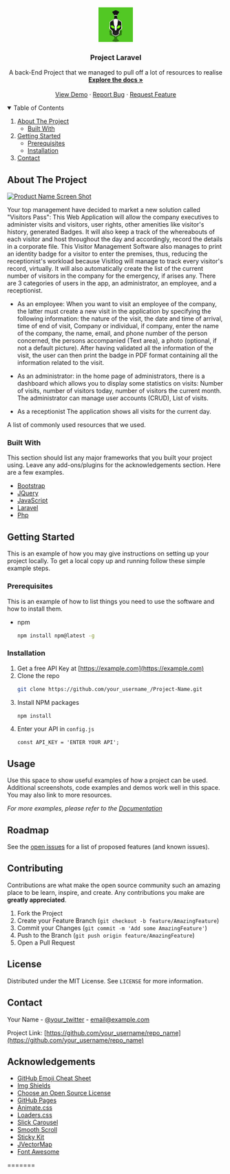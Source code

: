 
<!-- PROJECT LOGO -->
<br />
<p align="center">
  <a href="Readmeimages/site_logo.png">
    <img src="Readmeimages/site_logo.png" alt="Logo" width="80" height="80">
  </a>

  <h3 align="center">Project Laravel</h3>

  <p align="center">
    A back-End Project that we managed to pull off a lot of resources to realise 
    <br />
    <a href="https://github.com/crushoverride007/bluekbmvirtualpass"><strong>Explore the docs »</strong></a>
    <br />
    <br />
    <a href="https://github.com/crushoverride007/bluekbmvirtualpass">View Demo</a>
    ·
    <a href="https://github.com/crushoverride007/bluekbmvirtualpass">Report Bug</a>
    ·
    <a href="https://github.com/crushoverride007/bluekbmvirtualpass">Request Feature</a>
  </p>
</p>



<!-- TABLE OF CONTENTS -->
<details open="open">
  <summary>Table of Contents</summary>
  <ol>
    <li>
      <a href="#about-the-project">About The Project</a>
      <ul>
        <li><a href="#built-with">Built With</a></li>
      </ul>
    </li>
    <li>
      <a href="#getting-started">Getting Started</a>
      <ul>
        <li><a href="#prerequisites">Prerequisites</a></li>
        <li><a href="#installation">Installation</a></li>
      </ul>
    </li>
    <li><a href="#contact">Contact</a></li>
  </ol>
</details>



<!-- ABOUT THE PROJECT -->
## About The Project

[![Product Name Screen Shot][product-screenshot]](https://github.com/crushoverride007/bluekbmvirtualpass)

Your top management have decided to market a new solution called "Visitors Pass": This Web Application will allow the company executives to administer visits and visitors, 
user rights, other amenities like visitor's history, generated Badges. It will also keep a track of the whereabouts of each visitor and host throughout the day
and accordingly, record the details in a corporate file. This Visitor Management Software also manages to print an identity
badge for a visitor to enter the premises, thus, reducing the receptionist's workload because Visitlog will manage to track every visitor's record, virtually. 
It will also automatically create the list of the current number of visitors in the company for the emergency, if arises any. There are 3 categories of users in the app, 
an administrator, an employee, and a receptionist.

* As an employee:
When you want to visit an employee of the company, the latter must
create a new visit in the application by specifying the following
information: the nature of the visit, the date and time of arrival, time
of end of visit, Company or individual, if company, enter the name of
the company, the name, email, and phone number of the person
concerned, the persons accompanied (Text area), a photo (optional,
if not a default picture).
After having validated all the information of the visit, the user can
then print the badge in PDF format containing all the information
related to the visit.

* As an administrator:
in the home page of administrators, there is a dashboard which allows
you to display some statistics on visits: Number of visits, number of
visitors today, number of visitors the current month. The
administrator can manage user accounts (CRUD), List of visits.

* As a receptionist
The application shows all visits for the current day.

A list of commonly used resources that we used.

### Built With

This section should list any major frameworks that you built your project using. Leave any add-ons/plugins for the acknowledgements section. Here are a few examples.
* [Bootstrap](https://getbootstrap.com)
* [JQuery](https://jquery.com)
* [JavaScript](https://www.javascript.com/)
* [Laravel](https://laravel.com)
* [Php](https://www.php.net/)



<!-- GETTING STARTED -->
## Getting Started

This is an example of how you may give instructions on setting up your project locally.
To get a local copy up and running follow these simple example steps.

### Prerequisites

This is an example of how to list things you need to use the software and how to install them.
* npm
  ```sh
  npm install npm@latest -g
  ```

### Installation

1. Get a free API Key at [https://example.com](https://example.com)
2. Clone the repo
   ```sh
   git clone https://github.com/your_username_/Project-Name.git
   ```
3. Install NPM packages
   ```sh
   npm install
   ```
4. Enter your API in `config.js`
   ```JS
   const API_KEY = 'ENTER YOUR API';
   ```



<!-- USAGE EXAMPLES -->
## Usage

Use this space to show useful examples of how a project can be used. Additional screenshots, code examples and demos work well in this space. You may also link to more resources.

_For more examples, please refer to the [Documentation](https://example.com)_



<!-- ROADMAP -->
## Roadmap

See the [open issues](https://github.com/othneildrew/Best-README-Template/issues) for a list of proposed features (and known issues).



<!-- CONTRIBUTING -->
## Contributing

Contributions are what make the open source community such an amazing place to be learn, inspire, and create. Any contributions you make are **greatly appreciated**.

1. Fork the Project
2. Create your Feature Branch (`git checkout -b feature/AmazingFeature`)
3. Commit your Changes (`git commit -m 'Add some AmazingFeature'`)
4. Push to the Branch (`git push origin feature/AmazingFeature`)
5. Open a Pull Request



<!-- LICENSE -->
## License

Distributed under the MIT License. See `LICENSE` for more information.



<!-- CONTACT -->
## Contact

Your Name - [@your_twitter](https://twitter.com/your_username) - email@example.com

Project Link: [https://github.com/your_username/repo_name](https://github.com/your_username/repo_name)



<!-- ACKNOWLEDGEMENTS -->
## Acknowledgements
* [GitHub Emoji Cheat Sheet](https://www.webpagefx.com/tools/emoji-cheat-sheet)
* [Img Shields](https://shields.io)
* [Choose an Open Source License](https://choosealicense.com)
* [GitHub Pages](https://pages.github.com)
* [Animate.css](https://daneden.github.io/animate.css)
* [Loaders.css](https://connoratherton.com/loaders)
* [Slick Carousel](https://kenwheeler.github.io/slick)
* [Smooth Scroll](https://github.com/cferdinandi/smooth-scroll)
* [Sticky Kit](http://leafo.net/sticky-kit)
* [JVectorMap](http://jvectormap.com)
* [Font Awesome](https://fontawesome.com)





<!-- MARKDOWN LINKS & IMAGES -->
<!-- https://www.markdownguide.org/basic-syntax/#reference-style-links -->
[contributors-shield]: https://img.shields.io/github/contributors/othneildrew/Best-README-Template.svg?style=for-the-badge
[contributors-url]: https://github.com/othneildrew/Best-README-Template/graphs/contributors
[forks-shield]: https://img.shields.io/github/forks/othneildrew/Best-README-Template.svg?style=for-the-badge
[forks-url]: https://github.com/othneildrew/Best-README-Template/network/members
[stars-shield]: https://img.shields.io/github/stars/othneildrew/Best-README-Template.svg?style=for-the-badge
[stars-url]: https://github.com/othneildrew/Best-README-Template/stargazers
[issues-shield]: https://img.shields.io/github/issues/othneildrew/Best-README-Template.svg?style=for-the-badge
[issues-url]: https://github.com/othneildrew/Best-README-Template/issues
[license-shield]: https://img.shields.io/github/license/othneildrew/Best-README-Template.svg?style=for-the-badge
[license-url]: https://github.com/othneildrew/Best-README-Template/blob/master/LICENSE.txt
[linkedin-shield]: https://img.shields.io/badge/-LinkedIn-black.svg?style=for-the-badge&logo=linkedin&colorB=555
[linkedin-url]: https://linkedin.com/in/othneildrew
[product-screenshot]: images/screenshot.png
=======